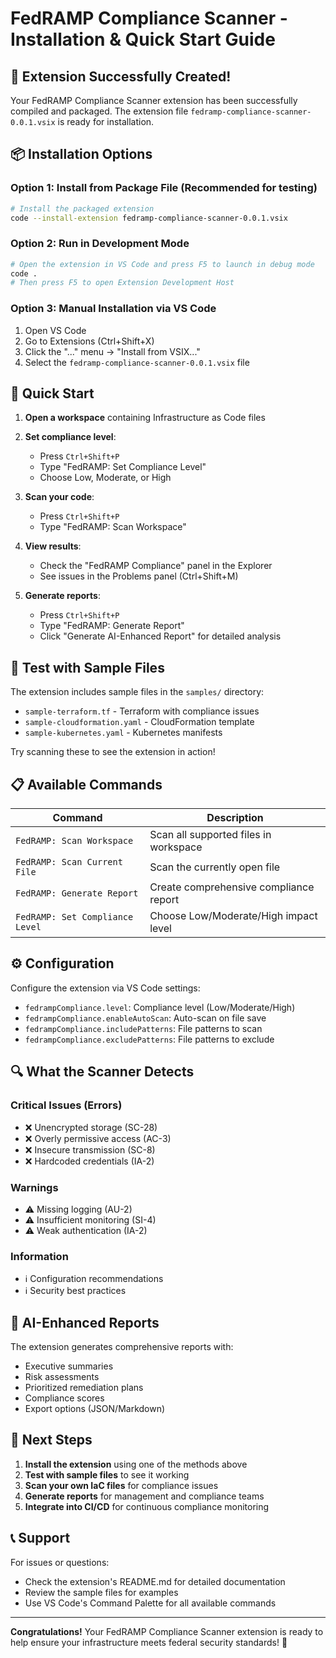 # FedRAMP Compliance Scanner - Installation & Quick Start Guide

## 🎉 Extension Successfully Created!

Your FedRAMP Compliance Scanner extension has been successfully compiled and packaged. The extension file `fedramp-compliance-scanner-0.0.1.vsix` is ready for installation.

## 📦 Installation Options

### Option 1: Install from Package File (Recommended for testing)
```bash
# Install the packaged extension
code --install-extension fedramp-compliance-scanner-0.0.1.vsix
```

### Option 2: Run in Development Mode
```bash
# Open the extension in VS Code and press F5 to launch in debug mode
code .
# Then press F5 to open Extension Development Host
```

### Option 3: Manual Installation via VS Code
1. Open VS Code
2. Go to Extensions (Ctrl+Shift+X)
3. Click the "..." menu → "Install from VSIX..."
4. Select the `fedramp-compliance-scanner-0.0.1.vsix` file

## 🚀 Quick Start

1. **Open a workspace** containing Infrastructure as Code files
2. **Set compliance level**: 
   - Press `Ctrl+Shift+P`
   - Type "FedRAMP: Set Compliance Level"
   - Choose Low, Moderate, or High

3. **Scan your code**:
   - Press `Ctrl+Shift+P`  
   - Type "FedRAMP: Scan Workspace"

4. **View results**:
   - Check the "FedRAMP Compliance" panel in the Explorer
   - See issues in the Problems panel (Ctrl+Shift+M)

5. **Generate reports**:
   - Press `Ctrl+Shift+P`
   - Type "FedRAMP: Generate Report"
   - Click "Generate AI-Enhanced Report" for detailed analysis

## 🧪 Test with Sample Files

The extension includes sample files in the `samples/` directory:
- `sample-terraform.tf` - Terraform with compliance issues
- `sample-cloudformation.yaml` - CloudFormation template
- `sample-kubernetes.yaml` - Kubernetes manifests

Try scanning these to see the extension in action!

## 📋 Available Commands

| Command | Description |
|---------|-------------|
| `FedRAMP: Scan Workspace` | Scan all supported files in workspace |
| `FedRAMP: Scan Current File` | Scan the currently open file |
| `FedRAMP: Generate Report` | Create comprehensive compliance report |
| `FedRAMP: Set Compliance Level` | Choose Low/Moderate/High impact level |

## ⚙️ Configuration

Configure the extension via VS Code settings:
- `fedrampCompliance.level`: Compliance level (Low/Moderate/High)
- `fedrampCompliance.enableAutoScan`: Auto-scan on file save
- `fedrampCompliance.includePatterns`: File patterns to scan
- `fedrampCompliance.excludePatterns`: File patterns to exclude

## 🔍 What the Scanner Detects

### Critical Issues (Errors)
- ❌ Unencrypted storage (SC-28)
- ❌ Overly permissive access (AC-3)
- ❌ Insecure transmission (SC-8)
- ❌ Hardcoded credentials (IA-2)

### Warnings
- ⚠️ Missing logging (AU-2)
- ⚠️ Insufficient monitoring (SI-4)
- ⚠️ Weak authentication (IA-2)

### Information
- ℹ️ Configuration recommendations
- ℹ️ Security best practices

## 🤖 AI-Enhanced Reports

The extension generates comprehensive reports with:
- Executive summaries
- Risk assessments  
- Prioritized remediation plans
- Compliance scores
- Export options (JSON/Markdown)

## 🎯 Next Steps

1. **Install the extension** using one of the methods above
2. **Test with sample files** to see it working
3. **Scan your own IaC files** for compliance issues
4. **Generate reports** for management and compliance teams
5. **Integrate into CI/CD** for continuous compliance monitoring

## 📞 Support

For issues or questions:
- Check the extension's README.md for detailed documentation
- Review the sample files for examples
- Use VS Code's Command Palette for all available commands

---

**Congratulations!** Your FedRAMP Compliance Scanner extension is ready to help ensure your infrastructure meets federal security standards! 🎊

